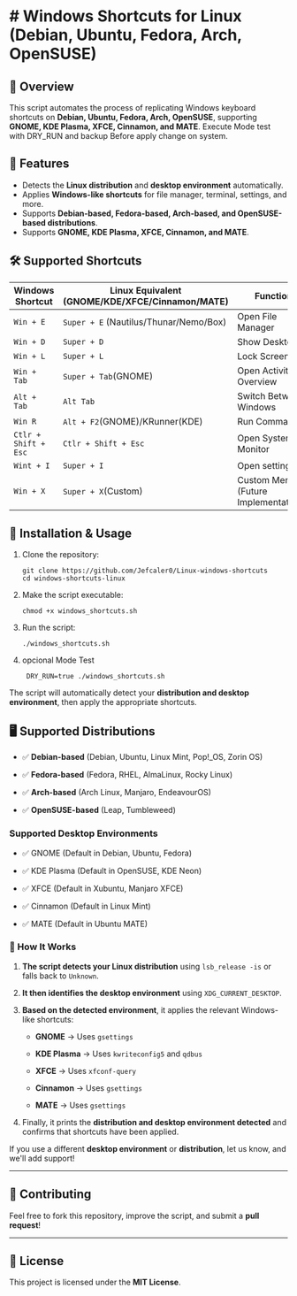 # # Windows Shortcuts for Linux (Debian, Ubuntu, Fedora, Arch, OpenSUSE)

## 📌 Overview

This script automates the process of replicating Windows keyboard shortcuts on **Debian, Ubuntu, Fedora, Arch, OpenSUSE**, supporting **GNOME, KDE Plasma, XFCE, Cinnamon, and MATE**. Execute Mode test with DRY_RUN  and backup Before apply change on system.


## 🎯 Features

-   Detects the **Linux distribution** and **desktop environment** automatically.
-   Applies **Windows-like shortcuts** for file manager, terminal, settings, and more.
-   Supports **Debian-based, Fedora-based, Arch-based, and OpenSUSE-based distributions**.
-   Supports **GNOME, KDE Plasma, XFCE, Cinnamon, and MATE**.


## 🛠️ Supported Shortcuts
|Windows Shortcut|Linux Equivalent (GNOME/KDE/XFCE/Cinnamon/MATE) |Function     |
|----------------|-------------------------------|----------------------------- |
|`Win + E`|`Super + E` (Nautilus/Thunar/Nemo/Box)|Open File Manager             |
|`Win + D`|`Super + D`           |Show Desktop                                  |
|`Win + L `|`Super + L `           |Lock Screen                                 |
|`Win + Tab`|`Super + Tab`(GNOME)           |Open Activities Overview           |
|`Alt + Tab`|`Alt Tab`           |Switch Between Windows                        |
|`Win R`|`Alt + F2`(GNOME)/KRunner(KDE)            |Run Command                 |
|`Ctlr + Shift + Esc `|`Ctlr + Shift + Esc`           |Open System Monitor      |
|`Wint + I`|`Super + I`           |Open settings                                |
|`Win + X`|`Super + X`(Custom)           |Custom Menu (Future Implementations)  |

## 🚀 Installation & Usage
1.  Clone the repository:
    
    ```
    git clone https://github.com/Jefcaler0/Linux-windows-shortcuts
    cd windows-shortcuts-linux
    ```
    
2.  Make the script executable:
    
    ```
    chmod +x windows_shortcuts.sh
    ```
    
3.  Run the script:
    
    ```
    ./windows_shortcuts.sh
    ```
    
4. opcional Mode Test
    ```
     DRY_RUN=true ./windows_shortcuts.sh
    ```
    
The script will automatically detect your **distribution and desktop environment**, then apply the appropriate shortcuts.

## 🖥️ Supported Distributions

-   ✅ **Debian-based** (Debian, Ubuntu, Linux Mint, Pop!_OS, Zorin OS)
    
-   ✅ **Fedora-based** (Fedora, RHEL, AlmaLinux, Rocky Linux)
    
-   ✅ **Arch-based** (Arch Linux, Manjaro, EndeavourOS)
    
-   ✅ **OpenSUSE-based** (Leap, Tumbleweed)
    

### Supported Desktop Environments

-   ✅ GNOME (Default in Debian, Ubuntu, Fedora)
    
-   ✅ KDE Plasma (Default in OpenSUSE, KDE Neon)
    
-   ✅ XFCE (Default in Xubuntu, Manjaro XFCE)
    
-   ✅ Cinnamon (Default in Linux Mint)
    
-   ✅ MATE (Default in Ubuntu MATE)
    

### 🔹 How It Works

1.  **The script detects your Linux distribution** using `lsb_release -is` or falls back to `Unknown`.
    
2.  **It then identifies the desktop environment** using `XDG_CURRENT_DESKTOP`.
    
3.  **Based on the detected environment**, it applies the relevant Windows-like shortcuts:
    
    -   **GNOME** → Uses `gsettings`
        
    -   **KDE Plasma** → Uses `kwriteconfig5` and `qdbus`
        
    -   **XFCE** → Uses `xfconf-query`
        
    -   **Cinnamon** → Uses `gsettings`
        
    -   **MATE** → Uses `gsettings`
        
4.  Finally, it prints the **distribution and desktop environment detected** and confirms that shortcuts have been applied.
    
If you use a different **desktop environment** or **distribution**, let us know, and we'll add support!

----------

## 🔧 Contributing

Feel free to fork this repository, improve the script, and submit a **pull request**!

----------

## 📜 License

This project is licensed under the **MIT License**.